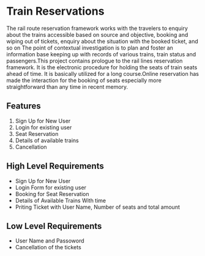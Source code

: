 
# Train Reservations 


The rail route reservation framework works with the travelers to enquiry about the trains accessible based on source and objective, 
booking and wiping out of tickets, enquiry about the situation with the booked ticket, and so on The point of contextual investigation
is to plan and foster an information base keeping up with records of various trains, train status and passengers.This project contains 
prologue to the rail lines reservation framework. It is the electronic procedure for holding the seats of train seats ahead of time.
It is basically utilized for a long course.Online reservation has made the interaction for the booking of seats especially more
straightforward than any time in recent memory.

## Features
1) Sign Up for New User
2) Login for existing user
3) Seat Reservation
4) Details of available trains
5) Cancellation

## High Level Requirements
- Sign Up for New User 
- Login Form for existing user
- Booking for Seat Reservation 
- Details of Available Trains With time
- Priting Ticket with User Name, Number of seats and
  total amount

## Low Level Requirements
- User Name and Passoword
- Cancellation of the tickets
